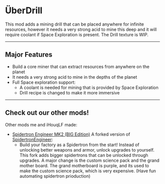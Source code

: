 # ÜberDrill

This mod adds a mining drill that can be placed anywhere for infinite resources, however it needs a very strong acid to mine this deep and it will require coolant if Space Exploration is present. The Drill texture is WIP.

-----
Major Features
-----

- Build a core miner that can extract resources from anywhere on the planet
- It needs a very strong acid to mine in the depths of the planet
- Full Space exploration support:
  - A coolant is needed for mining that is provided by Space Exploration 
  - Drill recipe is changed to make it more immersive

-----
Check out our other mods!
-----
Other mods me and iHouqLF made:
- [Spidertron Engineer MK2 (BIG Edition)](https://mods.factorio.com/mod/SpidertronEngineer2) A forked version of [SpidertronEngineer](https://github.com/tburrows13/SpidertronEngineer):
  - Build your factory as a Spidertron from the start! Instead of unlocking better weapons and armor, unlock upgrades to yourself. This fork adds bigger spidertrons that can be unlocked through upgrades. A major change is the custom science pack and the grand mother board. The grand motherboard is purple, and its used to make the custom science pack, which is very expensive. (Have fun automating spidertron prioduction)
